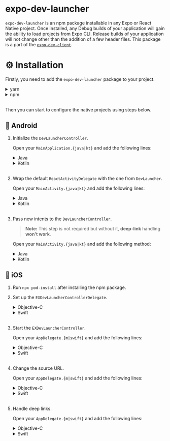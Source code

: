 # expo-dev-launcher

`expo-dev-launcher` is an npm package installable in any Expo or React Native project. Once installed, any Debug builds of your application will gain the ability to load projects from Expo CLI. Release builds of your application will not change other than the addition of a few header files. This package is a part of the [`expo-dev-client`](https://docs.expo.io/clients/introduction/).

# ⚙️ Installation

Firstly, you need to add the `expo-dev-launcher` package to your project.

<details>
<summary>yarn</summary>

```bash
yarn add expo-dev-launcher expo-dev-menu-interface
```

</details>

<details>
<summary>npm</summary>

```bash
npm install expo-dev-launcher expo-dev-menu-interface
```

</details>

<br>

Then you can start to configure the native projects using steps below.

## 🤖 Android

1.  Initialize the `DevLauncherController`.

    Open your `MainApplication.{java|kt}` and add the following lines:

    <details>
    <summary>Java</summary>

    ```java
    ...
    // You need to import the `DevLauncherController` class
    import expo.modules.devlauncher.DevLauncherController;
    ...
    public class MainApplication extends Application implements ReactApplication {
      ...
      @Override
      public void onCreate() {
        super.onCreate();
        ...
        DevLauncherController.initialize(this, mReactNativeHost); // Initialize the `DevLauncherController` with the `ReactNativeHost`
      }
    }
    ```

    </details>
    <details>
    <summary>Kotlin</summary>

    ```kotlin
    ...
    // You need to import the `DevLauncherController` class
    import expo.modules.devlauncher.DevLauncherController;
    ...
    public class MainApplication : Application(), ReactApplication {
      ...
      override public fun onCreate() {
        super.onCreate();
        ...
        DevLauncherController.initialize(this, mReactNativeHost); // Initialize the `DevLauncherController` with the `ReactNativeHost`
      }
    }
    ```

    </details>
    <br>

2.  Wrap the default `ReactActivityDelegate` with the one from `DevLauncher`.

    Open your `MainActivity.{java|kt}` and add the following lines:

    <details>
    <summary>Java</summary>

    ```java
    ...
    // You need to import the `DevLauncherController` class
    import expo.modules.devlauncher.DevLauncherController;
    ...
    public class MainActivity extends DevMenuAwareReactActivity {
      ...
      @Override
      protected ReactActivityDelegate createReactActivityDelegate() {
        return DevLauncherController.wrapReactActivityDelegate(
          this,
          () -> new ReactActivityDelegate(this, getMainComponentName()) // Here you can pass your custom `ReactActivityDelegate`
        );
      }
    }
    ```

    </details>
    <details>
    <summary>Kotlin</summary>

    ```kotlin
    ...
    // You need to import the `DevLauncherController` class
    import expo.modules.devlauncher.DevLauncherController;
    ...
    public class MainActivity : DevMenuAwareReactActivity() {
      ...
      protected override fun ReactActivityDelegate createReactActivityDelegate(): ReactActivityDelegate {
        return DevLauncherController.wrapReactActivityDelegate(this) {
          ReactActivityDelegate(this, getMainComponentName()) // Here you can pass your custom `ReactActivityDelegate`
        });
      }
    }
    ```

    </details>

    <br>

3.  Pass new intents to the `DevLauncherController`.

    > **Note:** This step is not required but without it, **deep-link** handling **won't work**.

    Open your `MainActivity.{java|kt}` and add the following method:

    <details>
    <summary>Java</summary>

    ```java
    ...
    public class MainActivity extends DevMenuAwareReactActivity {
      ...
      @Override
      public void onNewIntent(Intent intent) {
        if (DevLauncherController.tryToHandleIntent(this, intent)) {
          return;
        }
        super.onNewIntent(intent);
      }
    }
    ```

    </details>
    <details>
    <summary>Kotlin</summary>

    ```kotlin
    ...
    public class MainActivity : DevMenuAwareReactActivity() {
      ...
      public override fun onNewIntent(intent: Intent) {
        if (DevLauncherController.tryToHandleIntent(this, intent)) {
          return;
        }
        super.onNewIntent(intent);
      }
    }
    ```

    </details>

## 🍏 iOS

1. Run `npx pod-install` after installing the npm package.

2. Set up the `EXDevLauncherControllerDelegate`.

   <details>
   <summary>Objective-C</summary>

   Open your `AppDelegate.h` and implement `EXDevLauncherControllerDelegate`.

   ```objc
   ...
   // You need to import the `EXDevLauncherController` and `EXDevLauncherControllerDelegate.
   #import <EXDevLauncherController.h>
   ...
   @interface AppDelegate : UMAppDelegateWrapper <RCTBridgeDelegate, EXDevLauncherControllerDelegate> // Here you're implementing the `EXDevLauncherControllerDelegate`

   @end

   ```

   Open your `AppDelegate.m` and add the following method:

   ```objc
   ...
   @implementation AppDelegate
   ...
   - (void)developmentClientController:(EXDevLauncherController * )devLauncherController
               didStartWithSuccess:(BOOL)success
   {
     devLauncherController.appBridge = [self initializeReactNativeApp];
   }
   ...
   @end
   ```

    </details>

    <details>
    <summary>Swift</summary>

   Open your `AppDelegate.swift` and implement `EXDevLauncherControllerDelegate`.

   ```swift
   ...
   @UIApplicationMain
   class AppDelegate: UMAppDelegateWrapper, EXDevLauncherControllerDelegate { // You need to implement the `EXDevLauncherControllerDelegate`
     ...
     func developmentClientController(_ devLauncherController: EXDevLauncherController!, didStartWithSuccess success: Bool) {
      devLauncherController.appBridge = initializeReactNativeBridge()
     }
     ...
   }
   ```

    </details>

    <br>

3. Start the `EXDevLauncherController`.

   Open your `AppDelegate.{m|swift}` and add the following lines:

   <details>
   <summary>Objective-C</summary>

   ```objc
   @implementation AppDelegate
   ...
   - (BOOL)application:(UIApplication *)application didFinishLaunchingWithOptions:(NSDictionary *)launchOptions
   {
     // Remove [self initializeReactNativeApp];
     // and instead add:
     EXDevLauncherController *controller = [EXDevLauncherController sharedInstance];
     [controller startWithWindow:self.window delegate:self launchOptions:launchOptions];
   }
   ...
   @end
   ```

   </details>
   <details>
   <summary>Swift</summary>

   ```swift
   ...
   @UIApplicationMain
   class AppDelegate: UMAppDelegateWrapper {
     ...
     override func application(_ application: UIApplication, didFinishLaunchingWithOptions launchOptions: [UIApplication.LaunchOptionsKey: Any]?) -> Bool {
       // Remove
       // [self initializeReactNativeApp];
       // and instead add:
       let controller = EXDevLauncherController.sharedInstance()
       controller?.start(with: window, delegate: self, launchOptions: launchOptions);
     }
     ...
   }
   ```

   </details>

   <br>

4. Change the source URL.

   Open your `AppDelegate.{m|swift}` and add the following lines:

   <details>
   <summary>Objective-C</summary>

   ```objc
   ...
   @implementation AppDelegate
   ...
   - (NSURL *)sourceURLForBridge:(RCTBridge *)bridge {
   {
     // Remove
     // return [[RCTBundleURLProvider sharedSettings] jsBundleURLForBundleRoot:@"index" fallbackResource:nil];
     // and instead add:
     return [[EXDevLauncherController sharedInstance] sourceUrl];
   }
   ...
   @end
   ```

   </details>
   <details>
   <summary>Swift</summary>

   ```swift
   ...
   @UIApplicationMain
   class AppDelegate: UMAppDelegateWrapper {
     ...
     func sourceURL(for bridge: RCTBridge!) -> URL! {
       // Remove
       // return RCTBundleURLProvider.sharedSettings()?.jsBundleURL(forBundleRoot: "index", fallbackResource: nil)
       // and instead add:
        return EXDevLauncherController.sharedInstance()?.sourceUrl()
     }
     ...
   }
   ```

   </details>

    <br>

5. Handle deep links.

   Open your `AppDelegate.{m|swift}` and add the following lines:

   <details>
   <summary>Objective-C</summary>

   ```objc
   ...
   #import <React/RCTLinkingManager.h>
   ...
   @implementation AppDelegate

   - (BOOL)application:(UIApplication *)application openURL:(NSURL *)url options:(NSDictionary<UIApplicationOpenURLOptionsKey,id> *)options
   {
     if ([EXDevLauncherController.sharedInstance onDeepLink:url options:options]) {
      return true;
     }
     return [RCTLinkingManager application:application openURL:url options:options];
   }
   ...
   @end
   ```

   </details>
   <details>
   <summary>Swift</summary>

   ```swift
   ...
   class AppDelegate: UMAppDelegateWrapper {
     ...
     func initializeReactNativeBridge() -> RCTBridge? {
       // change
       // RCTBridge(delegate: self, launchOptions: self.launchOptions)
       // to
       // RCTBridge(delegate: self, launchOptions: EXDevelopmentClientController.sharedInstance()!.getLaunchOptions())
       // the final version looks like this:
       if let bridge = RCTBridge(delegate: self, launchOptions: EXDevelopmentClientController.sharedInstance()!.getLaunchOptions()) {
         ...
       }
     }
     ...
     override func application(_ app: UIApplication, open url: URL, options: [UIApplication.OpenURLOptionsKey : Any] = [:]) -> Bool {
       if (useDevClient && EXDevLauncherController.sharedInstance()!.onDeepLink(url, options: options)) {
          return true;
        }

        return RCTLinkingManager.application(app, open: url, options: options)
     }
   ...
   }
   ```

   </details>
